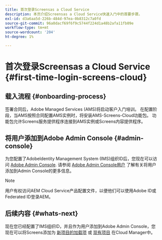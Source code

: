 ```yaml
---
title: 首次登录Screensas a Cloud Service
description: 本页介绍Screensas a Cloud Service快速入门中的首要步骤。
exl-id: d3a6aa5d-226b-484d-97ea-0b8312c7a0fd
source-git-commit: 96a0dacf69f6f9c5744f224d1a48b2afa11fb09e
workflow-type: tm+mt
source-wordcount: '204'
ht-degree: 1%

---
```


# 首次登录Screensas a Cloud Service {#first-time-login-screens-cloud}


## 载入流程 {#onboarding-process}

签署合同后，Adobe Managed Services (AMS)将启动客户入门培训。 在配置阶段，当AMS按照合同配置AMS实例时，将安装AMS-Screens-Cloud功能包。 功能包允许Screens服务提供程序连接到AMS实例或Screens内容提供程序。

## 将用户添加到Adobe Admin Console {#admin-console}

为您配置了AdobeIdentity Management System (IMS)组织ID后，您现在可以访问 [Adobe Admin Console](https://adminconsole.adobe.com/). 请参阅 [Adobe Admin Console用户](https://helpx.adobe.com/enterprise/admin-guide.html/enterprise/using/users.ug.html) 了解有关将用户添加到Admin Console的更多信息。

>[!NOTE]
>用户有权访问AEM Cloud Service产品配置文件，以便他们可以使用Adobe ID或Federated ID登录AEM。

## 后续内容 {#whats-next}

现在您已经配置了IMS组织ID，并且作为用户添加到Adobe Admin Console，您现在可以将Screens添加为 [新项目的加载项](/help/screens-cloud/onboarding-screens-cloud/add-on-new-program-screens-cloud.md) 或 [现有项目](/help/screens-cloud/onboarding-screens-cloud/add-on-existing-program-screens-cloud.md) 在Cloud Manager中。
